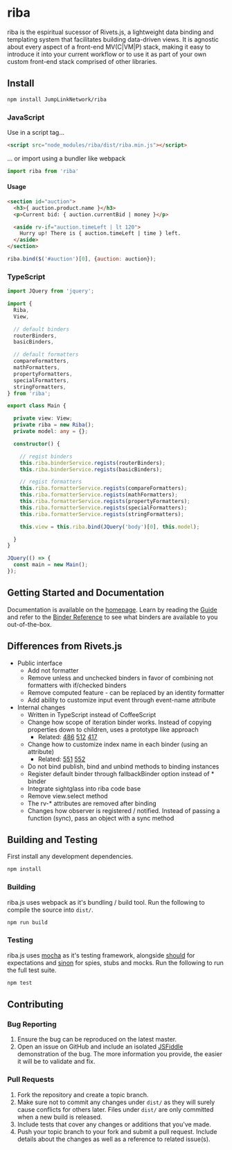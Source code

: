 # riba

riba is the espiritual sucessor of Rivets.js, a lightweight data binding and templating system that facilitates building data-driven views. It is agnostic about every aspect of a front-end MV(C|VM|P) stack, making it easy to introduce it into your current workflow or to use it as part of your own custom front-end stack comprised of other libraries.

## Install

```bash
npm install JumpLinkNetwork/riba
```

### JavaScript

Use in a script tag...

```html
<script src="node_modules/riba/dist/riba.min.js"></script>
```

... or import using a bundler like webpack

```javascript
import riba from 'riba'
```

#### Usage

```html
<section id="auction">
  <h3>{ auction.product.name }</h3>
  <p>Current bid: { auction.currentBid | money }</p>

  <aside rv-if="auction.timeLeft | lt 120">
    Hurry up! There is { auction.timeLeft | time } left.
  </aside>
</section>
```

```javascript
riba.bind($('#auction')[0], {auction: auction});
```

### TypeScript

```typescript
import JQuery from 'jquery';

import {
  Riba,
  View,

  // default binders
  routerBinders,
  basicBinders,

  // default formatters
  compareFormatters,
  mathFormatters,
  propertyFormatters,
  specialFormatters,
  stringFormatters,
} from 'riba';

export class Main {

  private view: View;
  private riba = new Riba();
  private model: any = {};

  constructor() {

    // regist binders
    this.riba.binderService.regists(routerBinders);
    this.riba.binderService.regists(basicBinders);

    // regist formatters
    this.riba.formatterService.regists(compareFormatters);
    this.riba.formatterService.regists(mathFormatters);
    this.riba.formatterService.regists(propertyFormatters);
    this.riba.formatterService.regists(specialFormatters);
    this.riba.formatterService.regists(stringFormatters);

    this.view = this.riba.bind(JQuery('body')[0], this.model);

  }
}

JQuery(() => {
  const main = new Main();
});
```

## Getting Started and Documentation

Documentation is available on the [homepage](http://blikblum.github.io/riba/). Learn by reading the [Guide](http://blikblum.github.io/riba/docs/guide/) and refer to the [Binder Reference](http://blikblum.github.io/riba/docs/reference/) to see what binders are available to you out-of-the-box.

## Differences from Rivets.js

* Public interface
  * Add not formatter
  * Remove unless and unchecked binders in favor of combining not formatters with if/checked binders
  * Remove computed feature - can be replaced by an identity formatter
  * Add ability to customize input event through event-name attribute
* Internal changes
  * Written in TypeScript instead of CoffeeScript
  * Change how scope of iteration binder works. Instead of copying properties down to children, uses a prototype like approach
    * Related: [486](https://github.com/mikeric/rivets/issues/486) [512](https://github.com/mikeric/rivets/issues/512) [417](https://github.com/mikeric/rivets/pull/417)
  * Change how to customize index name in each binder (using an attribute)
    * Related: [551](https://github.com/mikeric/rivets/issues/551) [552](https://github.com/mikeric/rivets/pull/552)
  * Do not bind publish, bind and unbind methods to binding instances
  * Register default binder through fallbackBinder option instead of * binder
  * Integrate sightglass into riba code base
  * Remove view.select method
  * The rv-* attributes are removed after binding
  * Changes how observer is registered / notified. Instead of passing a function (sync), pass an object with a sync method

## Building and Testing

First install any development dependencies.

```bash
npm install
```

### Building

riba.js uses webpack as it's bundling / build tool. Run the following to compile the source into `dist/`.

```bash
npm run build
```

### Testing

riba.js uses [mocha](http://visionmedia.github.io/mocha/) as it's testing framework, alongside [should](https://github.com/visionmedia/should.js/) for expectations and [sinon](http://sinonjs.org/) for spies, stubs and mocks. Run the following to run the full test suite.

```bash
npm test
```

## Contributing

### Bug Reporting

1. Ensure the bug can be reproduced on the latest master.
2. Open an issue on GitHub and include an isolated [JSFiddle](http://jsfiddle.net/) demonstration of the bug. The more information you provide, the easier it will be to validate and fix.

### Pull Requests

1. Fork the repository and create a topic branch.
2. Make sure not to commit any changes under `dist/` as they will surely cause conflicts for others later. Files under `dist/` are only committed when a new build is released.
3. Include tests that cover any changes or additions that you've made.
4. Push your topic branch to your fork and submit a pull request. Include details about the changes as well as a reference to related issue(s).
